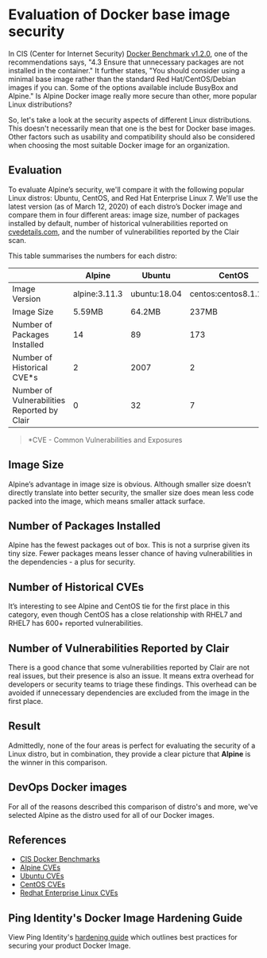 # Evaluation of Docker base image security

In CIS (Center for Internet Security) [Docker Benchmark v1.2.0](https://www.cisecurity.org/benchmark/docker/), one of the recommendations says, "4.3 Ensure that unnecessary packages are not installed in the container." It further states, "You should consider using a minimal base image rather than the standard Red Hat/CentOS/Debian images if you can. Some of the options available include BusyBox and Alpine." Is Alpine Docker image really more secure than other, more popular Linux distributions?

So, let's take a look at the security aspects of different Linux distributions. This doesn't necessarily mean that one is the best for Docker base images. Other factors such as usability and compatibility should also be considered when choosing the most suitable Docker image for an organization.

## Evaluation

To evaluate Alpine’s security, we'll compare it with the following popular Linux distros: Ubuntu, CentOS, and Red Hat Enterprise Linux 7. We'll use the latest version (as of March 12, 2020) of each distro’s Docker image and compare them in four different areas: image size, number of packages installed by default, number of historical vulnerabilities reported on [cvedetails.com](https://www.cvedetails.com/), and the number of vulnerabilities reported by the Clair scan.

This table summarises the numbers for each distro:

| | Alpine | Ubuntu | CentOS | RHEL7 |
| --- | --- | --- | --- | --- |
| Image Version | alpine:3.11.3 | ubuntu:18.04 | centos:centos8.1.1911 | rhel7:7.7-481 |
| Image Size | 5.59MB | 64.2MB | 237MB | 205MB |
| Number of Packages Installed | 14 | 89 | 173 | 162 |
| Number of Historical CVE*s | 2 | 2007 | 2 | 662 |
| Number of Vulnerabilities Reported by Clair | 0 | 32 | 7 | 0 |

> *CVE - Common Vulnerabilities and Exposures

## Image Size

Alpine’s advantage in image size is obvious. Although smaller size doesn’t directly translate into better security, the smaller size does mean less code packed into the image, which means smaller attack surface.

## Number of Packages Installed

Alpine has the fewest packages out of box. This is not a surprise given its tiny size. Fewer packages means lesser chance of having vulnerabilities in the dependencies - a plus for security.

## Number of Historical CVEs

It’s interesting to see Alpine and CentOS tie for the first place in this category, even though CentOS has a close relationship with RHEL7 and RHEL7 has 600+ reported vulnerabilities.

## Number of Vulnerabilities Reported by Clair

There is a good chance that some vulnerabilities reported by Clair are not real issues, but their presence is also an issue. It means extra overhead for developers or security teams to triage these findings. This overhead can be avoided if unnecessary dependencies are excluded from the image in the first place.

## Result

Admittedly, none of the four areas is perfect for evaluating the security of a Linux distro, but in combination, they provide a clear picture that **Alpine** is the winner in this comparison.

## DevOps Docker images

For all of the reasons described this comparison of distro's and more, we've selected Alpine as the distro used for all of our Docker images.

## References

* [CIS Docker Benchmarks](https://www.cisecurity.org/benchmark/docker/)
* [Alpine CVEs](https://www.cvedetails.com/product/38838/Alpinelinux-Alpine-Linux.html?vendor_id=16697)
* [Ubuntu CVEs](https://www.cvedetails.com/product/20550/Canonical-Ubuntu-Linux.html?vendor_id=4781)
* [CentOS CVEs](https://www.cvedetails.com/product/18131/Centos-Centos.html?vendor_id=10167)
* [Redhat Enterprise Linux CVEs](https://www.cvedetails.com/product/78/Redhat-Enterprise-Linux.html?vendor_id=25)

## Ping Identity's Docker Image Hardening Guide

View Ping Identity's [hardening guide](https://support.pingidentity.com/s/article/Docker-Image-Hardening-Deployment-Guide) which outlines best practices for securing your product Docker Image.
